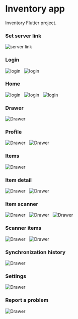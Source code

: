 # Inventory app

Inventory Flutter project.

### Set server link
![server link](https://github.com/Medomane/Inventory/blob/main/app/img1.png?raw=true)
### Login
![login](https://github.com/Medomane/Inventory/blob/main/app/img2.png?raw=true)&nbsp;&nbsp;
![login](https://github.com/Medomane/Inventory/blob/main/app/img3.png?raw=true)
### Home
![login](https://github.com/Medomane/Inventory/blob/main/app/img4.png?raw=true)&nbsp;&nbsp;
![login](https://github.com/Medomane/Inventory/blob/main/app/img5.png?raw=true)&nbsp;&nbsp;
![login](https://github.com/Medomane/Inventory/blob/main/app/img6.png?raw=true)
### Drawer
![Drawer](https://github.com/Medomane/Inventory/blob/main/app/img7.png?raw=true)
### Profile
![Drawer](https://github.com/Medomane/Inventory/blob/main/app/img8.png?raw=true)&nbsp;&nbsp;
![Drawer](https://github.com/Medomane/Inventory/blob/main/app/img9.png?raw=true)
### Items
![Drawer](https://github.com/Medomane/Inventory/blob/main/app/img10.png?raw=true)
### Item detail
![Drawer](https://github.com/Medomane/Inventory/blob/main/app/img11.png?raw=true)&nbsp;&nbsp;
![Drawer](https://github.com/Medomane/Inventory/blob/main/app/img12.png?raw=true)
### Item scanner
![Drawer](https://github.com/Medomane/Inventory/blob/main/app/img13.png?raw=true)&nbsp;&nbsp;
![Drawer](https://github.com/Medomane/Inventory/blob/main/app/img14.png?raw=true)&nbsp;&nbsp;
![Drawer](https://github.com/Medomane/Inventory/blob/main/app/img15.png?raw=true)
### Scanner items
![Drawer](https://github.com/Medomane/Inventory/blob/main/app/img16.png?raw=true)&nbsp;&nbsp;
![Drawer](https://github.com/Medomane/Inventory/blob/main/app/img17.png?raw=true)
### Synchronization history
![Drawer](https://github.com/Medomane/Inventory/blob/main/app/img18.png?raw=true)
### Settings
![Drawer](https://github.com/Medomane/Inventory/blob/main/app/img19.png?raw=true)
### Report a problem
![Drawer](https://github.com/Medomane/Inventory/blob/main/app/img20.png?raw=true)